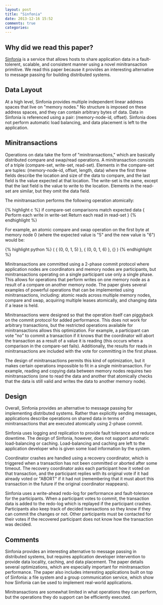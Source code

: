 ```yaml
---
layout: post
title: "Sinfonia"
date: 2013-12-16 15:52
comments: true
categories: 
---
```


## Why did we read this paper?

[Sinfonia](http://www.cs.princeton.edu/courses/archive/fall08/cos597B/papers/sinfonia.pdf)
is a service that allows hosts to share application data in a
fault-tolerent, scalable, and consistent manner using a novel
minitransaction primitive. We read this paper because it provides
an interesting alternative to message passing for building distributed
systems.

## Data Layout

At a high level, Sinfonia provides multiple independent linear address spaces that live on "memory nodes." No structure is imposed on these address spaces, and they can contain arbitrary bytes of data. Data in Sinfonia is referenced using a pair: (memory-node-id, offset). Sinfonia does not perform automatic load balancing, and data placement is left to the application.

## Minitransactions

Operations on data take the form of "minitransactions," which are
basically distributed compare and swap/read operations. A minitransaction
consists of a triple (compare-set, write-set, read-set). Elements in the compare-set are tuples: (memory-node-id, offset, length, data) where the first three fields describe the location and size of the data to compare, and the last field is the value expected at that location. The write-set is the same, except that the last field is the value to write to the location. Elements in the read-set are similar, but they omit the data field.

The minitransaction performs the following operation atomically:

{% highlight c %}
if compare-set comparisons match expected data {
  Perform each write in write-set
  Return each read in read-set
}
{% endhighlight %}

For example, an atomic compare and swap operation on the first byte at memory node 0 (where the expected value is "5" and the new value is "6") would be:

{% highlight python %}
(
    { (0, 0, 1, 5) },
    { (0, 0, 1, 6) },
    {}
)
{% endhighlight %}

Minitransactions are committed using a 2-phase commit protocol where
application nodes are coordinators and memory nodes are participants,
but minitransactions operating on a single participant use only a
single phase. This allows for operations that perform writes on one
memory node as a result of a compare on another memory node. The
paper gives several examples of powerful operations that can be
implemented using minitransactions, including: atomic reads across
multiple memory nodes, compare and swap, acquiring multiple leases
atomically, and changing data if a lease is held. 

Minitransactions were designed so that the operation itself can
piggyback on the commit protocol for added performance.  This does
not work for arbitrary transactions, but the restricted operations
available for minitransactions allows this optimization.  For
example, a participant can vote "no" to commit a transaction if it
knows that the coordinator will abort the transaction as a result
of a value it is reading (this occurs when a comparison in the
compare-set fails). Additionally, the results for reads in
minitransactions are included with the vote for committing in the
first phase.

The design of minitransactions permits this kind of optimization,
but it makes certain operations impossible to fit in a single
minitransaction. For example, reading and copying data between
memory nodes requires two minitransactions (one to read the data
and another that atomically checks that the data is still valid and
writes the data to another memory node).

## Design

Overall, Sinfonia provides an alternative to message passing for
implementing distributed systems. Rather than explicitly sending
messages, applications describe operations on shared data in terms
of minitransactions that are executed atomically using 2-phase
commit.

Sinfonia uses logging and replication to provide fault tolerance
and reduce downtime. The design of Sinfonia, however, does not
support automatic load-balancing or caching. Load-balancing and
caching are left to the application developer who is given some
load information by the system.

Coordinator crashes are handled using a recovery coordinator, which
is triggered when a transaction has not been committed or aborted
after some timeout. The recovery coordinator asks each participant
how it voted on that transaction, and the participant replies with
its original vote if it had already voted or "ABORT" if it had not
(remembering that it must abort this transaction in the future if
the original coordinator reappears).

Sinfonia uses a write-ahead redo-log for performance and fault-tolerance
for the participants.  When a participant votes to commit, the
transaction data is added to the redo-log which is replayed if the
participant crashes. Participants also keep track of decided
transactions so they know if they can commit the changes or not.
Other participants must be contacted for their votes if the
recovered participant does not know how the transaction was
decided.

## Comments

Sinfonia provides an interesting alternative to message passing in
distributed systems, but requires application developer intervention
to provide data locality, caching, and data placement. The paper
details several optimizations, which are especially important for
minitransaction performance. The paper also includes interesting
applications built on top of Sinfonia: a file system and a group
communication service, which show how Sinfonia can be used to
implement real-world applications.

Minitransactions are somewhat limited in what operations they can perform, but the 
operations they do support can be efficiently executed.
